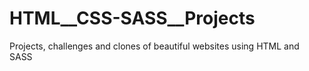 # HTML__CSS-SASS__Projects
Projects, challenges and clones of beautiful websites using HTML and SASS

